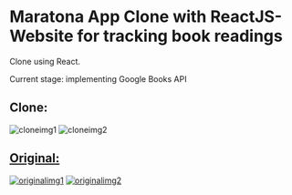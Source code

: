 # Maratona App Clone with ReactJS- Website for tracking book readings
Clone using React.

Current stage: implementing Google Books API

## Clone:
![cloneimg1](https://github.com/castroalves-gabi/cloneMaratonaApp/assets/117552601/4f64f57d-97ee-4af5-9044-134bc7f56820)
![cloneimg2](https://github.com/castroalves-gabi/cloneMaratonaApp/assets/117552601/c73378bf-3781-45c4-9055-adc9a04f2019)

## [Original:](https://maratona.app/)
[![originalimg1](https://github.com/castroalves-gabi/cloneMaratonaApp/assets/117552601/77ae13ce-db04-46a1-95fc-15cbedc10c0c)](https://maratona.app/)
[![originalimg2](https://github.com/castroalves-gabi/cloneMaratonaApp/assets/117552601/e036f31c-4da9-4f36-9265-c8b2bd5554f1)](https://maratona.app/)

